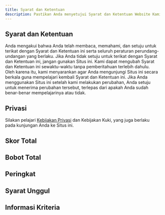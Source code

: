 ```yaml
---
title: Syarat dan Ketentuan
description: Pastikan Anda menyetujui Syarat dan Ketentuan Website Kami
---
```


## Syarat dan Ketentuan

Anda mengakui bahwa Anda telah membaca, memahami, dan setuju untuk terikat dengan Syarat dan Ketentuan ini serta seluruh peraturan perundang-undangan yang berlaku. Jika Anda tidak setuju untuk terikat dengan Syarat dan Ketentuan ini, jangan gunakan Situs ini. Kami dapat mengubah Syarat dan Ketentuan ini sewaktu-waktu tanpa pemberitahuan terlebih dahulu. Oleh karena itu, kami menyarankan agar Anda mengunjungi Situs ini secara berkala guna mempelajari kembali Syarat dan Ketentuan ini. Jika Anda menggunakan Situs ini setelah kami melakukan perubahan, Anda setuju untuk menerima perubahan tersebut, terlepas dari apakah Anda sudah benar-benar mempelajarinya atau tidak.

## Privasi

Silakan pelajari [Kebijakan Privasi](/docs/privacy) dan Kebijakan Kuki, yang juga berlaku pada kunjungan Anda ke Situs ini.

## Skor Total

## Bobot Total

## Peringkat

## Syarat Unggul

## Informasi Kriteria
